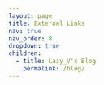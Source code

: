 ```yaml
---
layout: page
title: External Links
nav: true
nav_order: 8
dropdown: true
children:
  - title: Lazy_V's Blog
    permalink: /blog/
---
```

